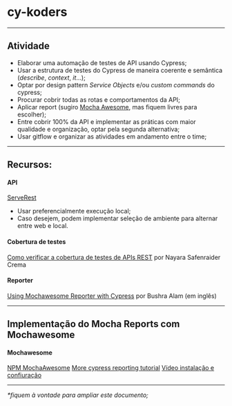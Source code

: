 # cy-koders
___________________________

## Atividade 

- Elaborar uma automação de testes de API usando Cypress;
- Usar a estrutura de testes do Cypress de maneira coerente e semântica (_describe_, _context_, _it_...);
- Optar por design pattern _Service Objects_ e/ou _custom commands_ do cypress;
- Procurar cobrir todas as rotas e comportamentos da API;
- Aplicar report (sugiro [Mocha Awesome](https://www.npmjs.com/package/mochawesome), mas fiquem livres para escolher);
- Entre cobrir 100% da API e implementar as práticas com maior qualidade e organização, optar pela segunda alternativa;
- Usar gitflow e organizar as atividades em andamento entre o time;

___________________________
## Recursos:

#### API
[ServeRest](https://serverest.dev/#/)
- Usar preferencialmente execução local;
- Caso desejem, podem implementar seleção de ambiente para alternar entre web e local.

#### Cobertura de testes
[Como verificar a cobertura de testes de APIs REST](https://medium.com/revista-dtar/como-verificar-a-cobertura-de-testes-da-api-rest-9e2f745564b)
por Nayara Safenraider Crema
 
 #### Reporter
[Using Mochawesome Reporter with Cypress](https://dev.to/bushraalam/using-mochawesome-reporter-with-cypress-54pf)
por Bushra Alam (em inglês)

___________________________
## Implementação do Mocha Reports com Mochawesome 

#### Mochawesome 
[NPM MochaAwesome](https://www.npmjs.com/package/mochawesome)
[More cypress reporting tutorial](https://docs.cypress.io/guides/tooling/reporters#Custom-reporter)
[Vídeo instalação e confiuração](https://www.youtube.com/watch?v=01ftaohnMj0)



___________________________

_*fiquem à vontade para ampliar este documento;_